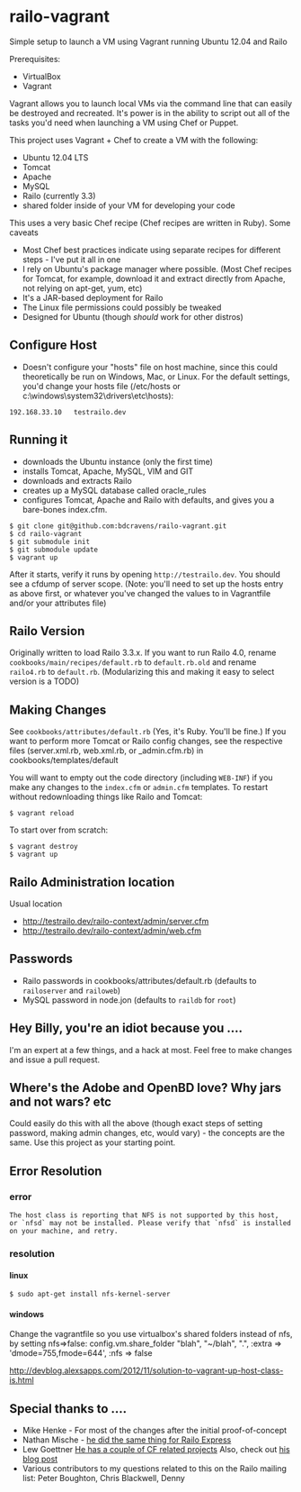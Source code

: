 railo-vagrant
=============

Simple setup to launch a VM using Vagrant running Ubuntu 12.04 and Railo


Prerequisites:
 
* VirtualBox
* Vagrant

Vagrant allows you to launch local VMs via the command line that can easily be destroyed and recreated. It's power is in the ability to script out all of the tasks you'd need when launching a VM using Chef or Puppet.

This project uses Vagrant + Chef to create a VM with the following:

* Ubuntu 12.04 LTS
* Tomcat
* Apache
* MySQL
* Railo (currently 3.3)
* shared folder inside of your VM for developing your code

This uses a very basic Chef recipe (Chef recipes are written in Ruby). Some caveats

* Most Chef best practices indicate using separate recipes for different steps - I've put it all in one
* I rely on Ubuntu's package manager where possible. (Most Chef recipes for Tomcat, for example, download it and extract directly from Apache, not relying on apt-get, yum, etc)
* It's a JAR-based deployment for Railo
* The Linux file permissions could possibly be tweaked 
* Designed for Ubuntu (though _should_ work for other distros)

Configure Host
--------------
* Doesn't configure your "hosts" file on host machine, since this could theoretically be run on Windows, Mac, or Linux. For the default settings, you'd change your hosts file (/etc/hosts or c:\windows\system32\drivers\etc\hosts):

```
192.168.33.10	testrailo.dev
```

Running it
----------
 - downloads the Ubuntu instance (only the first time)
 - installs Tomcat, Apache, MySQL, VIM and GIT
 - downloads and extracts Railo
 - creates up a MySQL database called oracle_rules
 - configures Tomcat, Apache and Railo with defaults, and gives you a bare-bones index.cfm.

```
$ git clone git@github.com:bdcravens/railo-vagrant.git
$ cd railo-vagrant
$ git submodule init
$ git submodule update
$ vagrant up 
```
After it starts, verify it runs by opening ```http://testrailo.dev```. You should see a cfdump of server scope. (Note: you'll need to set up the hosts entry as above first, or whatever you've changed the values to in Vagrantfile and/or your attributes file)

Railo Version
-------------
Originally written to load Railo 3.3.x. If you want to run Railo 4.0, rename ```cookbooks/main/recipes/default.rb``` to ```default.rb.old``` and rename ```railo4.rb``` to ```default.rb```. (Modularizing this and making it easy to select version is a TODO)

Making Changes
--------------
See ```cookbooks/attributes/default.rb``` (Yes, it's Ruby. You'll be fine.) If you want to perform more Tomcat or Railo config changes, see the respective files (server.xml.rb, web.xml.rb, or _admin.cfm.rb) in cookbooks/templates/default

You will want to empty out the code directory (including ```WEB-INF```) if you make any changes to the ```index.cfm``` or ```admin.cfm``` templates. To restart without redownloading things like Railo and Tomcat:

    $ vagrant reload

To start over from scratch:

    $ vagrant destroy
    $ vagrant up

Railo Administration location
-----------------------------
Usual location
 - http://testrailo.dev/railo-context/admin/server.cfm
 - http://testrailo.dev/railo-context/admin/web.cfm

Passwords
-----------
 - Railo passwords in cookbooks/attributes/default.rb (defaults to ```railoserver``` and ```railoweb```)
 - MySQL password in node.jon (defaults to ```raildb``` for ```root```)

Hey Billy, you're an idiot because you ….
-----------------------------------------
I'm an expert at a few things, and a hack at most. Feel free to make changes and issue a pull request.

Where's the Adobe and OpenBD love? Why jars and not wars? etc
-------------------------------------------------------------
Could easily do this with all the above (though exact steps of setting password, making admin changes, etc, would vary) - the concepts are the same. Use this project as your starting point.


Error Resolution
-------------------------------------------------------------
### error
    The host class is reporting that NFS is not supported by this host,
    or `nfsd` may not be installed. Please verify that `nfsd` is installed
    on your machine, and retry.
### resolution
#### linux
    $ sudo apt-get install nfs-kernel-server

#### windows
Change the vagrantfile so you use virtualbox's shared folders instead of nfs, by setting nfs=>false:
config.vm.share_folder "blah", "~/blah", ".", :extra => 'dmode=755,fmode=644', :nfs => false
    
http://devblog.alexsapps.com/2012/11/solution-to-vagrant-up-host-class-is.html

Special thanks to ….
--------------------
* Mike Henke - For most of the changes after the initial proof-of-concept 
* Nathan Mische - [he did the same thing for Railo Express](https://github.com/nmische/cookbooks)
* Lew Goettner [He has a couple of CF related projects](https://github.com/lewg) Also, check out [his blog post](http://beacon.wharton.upenn.edu/404/2011/12/keeping-your-machine-clean-with-vagrant-chef)
* Various contributors to my questions related to this on the Railo mailing list: Peter Boughton, Chris Blackwell, Denny


